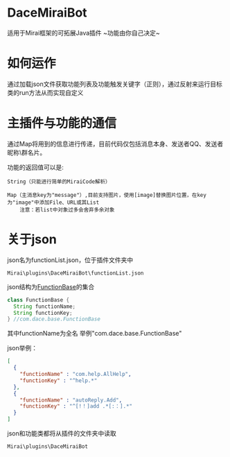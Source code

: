 # DaceMiraiBot
适用于Mirai框架的可拓展Java插件 \~功能由你自己决定\~

# 如何运作
通过加载json文件获取功能列表及功能触发关键字（正则），通过反射来运行目标类的run方法从而实现自定义

# 主插件与功能的通信
通过Map将用到的信息进行传递，目前代码仅包括消息本身、发送者QQ、发送者昵称\群名片。

功能的返回值可以是:

    String（只能进行简单的MiraiCode解析）
    
    Map（主消息key为"message"）,目前支持图片，使用[image]替换图片位置，在key为"image"中添加File、URL或其List
        注意：若list中对象过多会舍弃多余对象

# 关于json
json名为functionList.json，位于插件文件夹中

    Mirai\plugins\DaceMiraiBot\functionList.json

json结构为[FunctionBase](https://github.com/Grand-cocoa/DaceMiraiBot/blob/master/src/main/java/com/dace/base/FunctionBase.java "com.dace.base.FunctionBase")的集合

```Java
class FunctionBase { 
  String functionName; 
  String functionKey;
} //com.dace.base.FunctionBase
```

其中functionName为全名  举例"com.dace.base.FunctionBase"

json举例：
```json
[
  {
    "functionName" : "com.help.AllHelp",
    "functionKey" : "^help.*"
  }, 
  {
    "functionName" : "autoReply.Add", 
    "functionKey" : "^[!！]add .*[:：].*"
  }
]
```


json和功能类都将从插件的文件夹中读取
    
    Mirai\plugins\DaceMiraiBot


